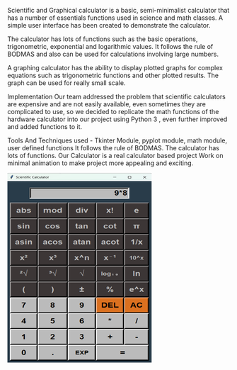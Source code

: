 Scientific and Graphical calculator is a basic, semi-minimalist calculator that has a number of essentials functions used in science and math classes.
A simple user interface has been created to demonstrate the calculator. 

The calculator has lots of functions such as the basic operations, trigonometric, exponential and logarithmic values. It follows the rule of BODMAS and also can be used for calculations involving large numbers.

A graphing calculator has the ability to display plotted graphs for complex equations such as trigonometric functions and other plotted results. The graph can be used for really small scale.

Implementation Our team addressed the problem that scientific calculators are expensive and are not easily available, even sometimes they are complicated to use, so we decided to replicate the math functions of the hardware calculator into our project using Python 3 , even further improved and added functions to it.

Tools And Techniques used - Tkinter Module, pyplot module, math module, user defined functions
It follows the rule of BODMAS.
The calculator has lots of functions.
Our Calculator is a real calculator based project
Work on minimal animation to make project more appealing and exciting.


![alt text](https://github.com/AnshArora07/Common/blob/main/image_2023-03-23_12-21-36.png)
